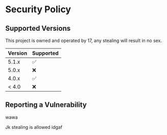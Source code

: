 # Security Policy

## Supported Versions

This project is owned and operated by 17, any stealing will result in no sex.

| Version | Supported          |
| ------- | ------------------ |
| 5.1.x   | :white_check_mark: |
| 5.0.x   | :x:                |
| 4.0.x   | :white_check_mark: |
| < 4.0   | :x:                |

## Reporting a Vulnerability

wawa

Jk stealing is allowed idgaf
